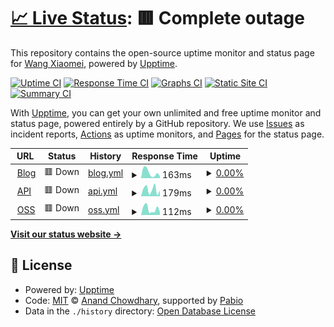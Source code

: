 # [📈 Live Status](https://status.ganyu.rocks): <!--live status--> **🟥 Complete outage**

This repository contains the open-source uptime monitor and status page for [Wang Xiaomei](ganyu.rocks), powered by [Upptime](https://github.com/upptime/upptime).

[![Uptime CI](https://github.com/g2nnyS/uptime/workflows/Uptime%20CI/badge.svg)](https://github.com/g2nnyS/uptime/actions?query=workflow%3A%22Uptime+CI%22)
[![Response Time CI](https://github.com/g2nnyS/uptime/workflows/Response%20Time%20CI/badge.svg)](https://github.com/g2nnyS/uptime/actions?query=workflow%3A%22Response+Time+CI%22)
[![Graphs CI](https://github.com/g2nnyS/uptime/workflows/Graphs%20CI/badge.svg)](https://github.com/g2nnyS/uptime/actions?query=workflow%3A%22Graphs+CI%22)
[![Static Site CI](https://github.com/g2nnyS/uptime/workflows/Static%20Site%20CI/badge.svg)](https://github.com/g2nnyS/uptime/actions?query=workflow%3A%22Static+Site+CI%22)
[![Summary CI](https://github.com/g2nnyS/uptime/workflows/Summary%20CI/badge.svg)](https://github.com/g2nnyS/uptime/actions?query=workflow%3A%22Summary+CI%22)

With [Upptime](https://upptime.js.org), you can get your own unlimited and free uptime monitor and status page, powered entirely by a GitHub repository. We use [Issues](https://github.com/g2nnyS/uptime/issues) as incident reports, [Actions](https://github.com/g2nnyS/uptime/actions) as uptime monitors, and [Pages](https://status.ganyu.rocks) for the status page.

<!--start: status pages-->
<!-- This summary is generated by Upptime (https://github.com/upptime/upptime) -->
<!-- Do not edit this manually, your changes will be overwritten -->
<!-- prettier-ignore -->
| URL | Status | History | Response Time | Uptime |
| --- | ------ | ------- | ------------- | ------ |
| <img alt="" src="https://icons.duckduckgo.com/ip3/blog.ganyu.rocks.ico" height="13"> [Blog](https://blog.ganyu.rocks) | 🟥 Down | [blog.yml](https://github.com/g2nnyS/uptime/commits/HEAD/history/blog.yml) | <details><summary><img alt="Response time graph" src="./graphs/blog/response-time-week.png" height="20"> 163ms</summary><br><a href="https://status.ganyu.rocks/history/blog"><img alt="Response time 160" src="https://img.shields.io/endpoint?url=https%3A%2F%2Fraw.githubusercontent.com%2Fg2nnyS%2Fuptime%2FHEAD%2Fapi%2Fblog%2Fresponse-time.json"></a><br><a href="https://status.ganyu.rocks/history/blog"><img alt="24-hour response time 55" src="https://img.shields.io/endpoint?url=https%3A%2F%2Fraw.githubusercontent.com%2Fg2nnyS%2Fuptime%2FHEAD%2Fapi%2Fblog%2Fresponse-time-day.json"></a><br><a href="https://status.ganyu.rocks/history/blog"><img alt="7-day response time 163" src="https://img.shields.io/endpoint?url=https%3A%2F%2Fraw.githubusercontent.com%2Fg2nnyS%2Fuptime%2FHEAD%2Fapi%2Fblog%2Fresponse-time-week.json"></a><br><a href="https://status.ganyu.rocks/history/blog"><img alt="30-day response time 152" src="https://img.shields.io/endpoint?url=https%3A%2F%2Fraw.githubusercontent.com%2Fg2nnyS%2Fuptime%2FHEAD%2Fapi%2Fblog%2Fresponse-time-month.json"></a><br><a href="https://status.ganyu.rocks/history/blog"><img alt="1-year response time 160" src="https://img.shields.io/endpoint?url=https%3A%2F%2Fraw.githubusercontent.com%2Fg2nnyS%2Fuptime%2FHEAD%2Fapi%2Fblog%2Fresponse-time-year.json"></a></details> | <details><summary><a href="https://status.ganyu.rocks/history/blog">0.00%</a></summary><a href="https://status.ganyu.rocks/history/blog"><img alt="All-time uptime 0.00%" src="https://img.shields.io/endpoint?url=https%3A%2F%2Fraw.githubusercontent.com%2Fg2nnyS%2Fuptime%2FHEAD%2Fapi%2Fblog%2Fuptime.json"></a><br><a href="https://status.ganyu.rocks/history/blog"><img alt="24-hour uptime 0.00%" src="https://img.shields.io/endpoint?url=https%3A%2F%2Fraw.githubusercontent.com%2Fg2nnyS%2Fuptime%2FHEAD%2Fapi%2Fblog%2Fuptime-day.json"></a><br><a href="https://status.ganyu.rocks/history/blog"><img alt="7-day uptime 0.00%" src="https://img.shields.io/endpoint?url=https%3A%2F%2Fraw.githubusercontent.com%2Fg2nnyS%2Fuptime%2FHEAD%2Fapi%2Fblog%2Fuptime-week.json"></a><br><a href="https://status.ganyu.rocks/history/blog"><img alt="30-day uptime 0.00%" src="https://img.shields.io/endpoint?url=https%3A%2F%2Fraw.githubusercontent.com%2Fg2nnyS%2Fuptime%2FHEAD%2Fapi%2Fblog%2Fuptime-month.json"></a><br><a href="https://status.ganyu.rocks/history/blog"><img alt="1-year uptime 0.00%" src="https://img.shields.io/endpoint?url=https%3A%2F%2Fraw.githubusercontent.com%2Fg2nnyS%2Fuptime%2FHEAD%2Fapi%2Fblog%2Fuptime-year.json"></a></details>
| <img alt="" src="https://icons.duckduckgo.com/ip3/api.ganyu.rocks.ico" height="13"> [API](https://api.ganyu.rocks) | 🟥 Down | [api.yml](https://github.com/g2nnyS/uptime/commits/HEAD/history/api.yml) | <details><summary><img alt="Response time graph" src="./graphs/api/response-time-week.png" height="20"> 179ms</summary><br><a href="https://status.ganyu.rocks/history/api"><img alt="Response time 150" src="https://img.shields.io/endpoint?url=https%3A%2F%2Fraw.githubusercontent.com%2Fg2nnyS%2Fuptime%2FHEAD%2Fapi%2Fapi%2Fresponse-time.json"></a><br><a href="https://status.ganyu.rocks/history/api"><img alt="24-hour response time 153" src="https://img.shields.io/endpoint?url=https%3A%2F%2Fraw.githubusercontent.com%2Fg2nnyS%2Fuptime%2FHEAD%2Fapi%2Fapi%2Fresponse-time-day.json"></a><br><a href="https://status.ganyu.rocks/history/api"><img alt="7-day response time 179" src="https://img.shields.io/endpoint?url=https%3A%2F%2Fraw.githubusercontent.com%2Fg2nnyS%2Fuptime%2FHEAD%2Fapi%2Fapi%2Fresponse-time-week.json"></a><br><a href="https://status.ganyu.rocks/history/api"><img alt="30-day response time 161" src="https://img.shields.io/endpoint?url=https%3A%2F%2Fraw.githubusercontent.com%2Fg2nnyS%2Fuptime%2FHEAD%2Fapi%2Fapi%2Fresponse-time-month.json"></a><br><a href="https://status.ganyu.rocks/history/api"><img alt="1-year response time 150" src="https://img.shields.io/endpoint?url=https%3A%2F%2Fraw.githubusercontent.com%2Fg2nnyS%2Fuptime%2FHEAD%2Fapi%2Fapi%2Fresponse-time-year.json"></a></details> | <details><summary><a href="https://status.ganyu.rocks/history/api">0.00%</a></summary><a href="https://status.ganyu.rocks/history/api"><img alt="All-time uptime 0.00%" src="https://img.shields.io/endpoint?url=https%3A%2F%2Fraw.githubusercontent.com%2Fg2nnyS%2Fuptime%2FHEAD%2Fapi%2Fapi%2Fuptime.json"></a><br><a href="https://status.ganyu.rocks/history/api"><img alt="24-hour uptime 0.00%" src="https://img.shields.io/endpoint?url=https%3A%2F%2Fraw.githubusercontent.com%2Fg2nnyS%2Fuptime%2FHEAD%2Fapi%2Fapi%2Fuptime-day.json"></a><br><a href="https://status.ganyu.rocks/history/api"><img alt="7-day uptime 0.00%" src="https://img.shields.io/endpoint?url=https%3A%2F%2Fraw.githubusercontent.com%2Fg2nnyS%2Fuptime%2FHEAD%2Fapi%2Fapi%2Fuptime-week.json"></a><br><a href="https://status.ganyu.rocks/history/api"><img alt="30-day uptime 0.00%" src="https://img.shields.io/endpoint?url=https%3A%2F%2Fraw.githubusercontent.com%2Fg2nnyS%2Fuptime%2FHEAD%2Fapi%2Fapi%2Fuptime-month.json"></a><br><a href="https://status.ganyu.rocks/history/api"><img alt="1-year uptime 0.00%" src="https://img.shields.io/endpoint?url=https%3A%2F%2Fraw.githubusercontent.com%2Fg2nnyS%2Fuptime%2FHEAD%2Fapi%2Fapi%2Fuptime-year.json"></a></details>
| <img alt="" src="https://icons.duckduckgo.com/ip3/oss.ganyu.rocks.ico" height="13"> [OSS](https://oss.ganyu.rocks/genshinimage/103266218_p0.jpg) | 🟥 Down | [oss.yml](https://github.com/g2nnyS/uptime/commits/HEAD/history/oss.yml) | <details><summary><img alt="Response time graph" src="./graphs/oss/response-time-week.png" height="20"> 112ms</summary><br><a href="https://status.ganyu.rocks/history/oss"><img alt="Response time 333" src="https://img.shields.io/endpoint?url=https%3A%2F%2Fraw.githubusercontent.com%2Fg2nnyS%2Fuptime%2FHEAD%2Fapi%2Foss%2Fresponse-time.json"></a><br><a href="https://status.ganyu.rocks/history/oss"><img alt="24-hour response time 55" src="https://img.shields.io/endpoint?url=https%3A%2F%2Fraw.githubusercontent.com%2Fg2nnyS%2Fuptime%2FHEAD%2Fapi%2Foss%2Fresponse-time-day.json"></a><br><a href="https://status.ganyu.rocks/history/oss"><img alt="7-day response time 112" src="https://img.shields.io/endpoint?url=https%3A%2F%2Fraw.githubusercontent.com%2Fg2nnyS%2Fuptime%2FHEAD%2Fapi%2Foss%2Fresponse-time-week.json"></a><br><a href="https://status.ganyu.rocks/history/oss"><img alt="30-day response time 127" src="https://img.shields.io/endpoint?url=https%3A%2F%2Fraw.githubusercontent.com%2Fg2nnyS%2Fuptime%2FHEAD%2Fapi%2Foss%2Fresponse-time-month.json"></a><br><a href="https://status.ganyu.rocks/history/oss"><img alt="1-year response time 333" src="https://img.shields.io/endpoint?url=https%3A%2F%2Fraw.githubusercontent.com%2Fg2nnyS%2Fuptime%2FHEAD%2Fapi%2Foss%2Fresponse-time-year.json"></a></details> | <details><summary><a href="https://status.ganyu.rocks/history/oss">0.00%</a></summary><a href="https://status.ganyu.rocks/history/oss"><img alt="All-time uptime 0.00%" src="https://img.shields.io/endpoint?url=https%3A%2F%2Fraw.githubusercontent.com%2Fg2nnyS%2Fuptime%2FHEAD%2Fapi%2Foss%2Fuptime.json"></a><br><a href="https://status.ganyu.rocks/history/oss"><img alt="24-hour uptime 0.00%" src="https://img.shields.io/endpoint?url=https%3A%2F%2Fraw.githubusercontent.com%2Fg2nnyS%2Fuptime%2FHEAD%2Fapi%2Foss%2Fuptime-day.json"></a><br><a href="https://status.ganyu.rocks/history/oss"><img alt="7-day uptime 0.00%" src="https://img.shields.io/endpoint?url=https%3A%2F%2Fraw.githubusercontent.com%2Fg2nnyS%2Fuptime%2FHEAD%2Fapi%2Foss%2Fuptime-week.json"></a><br><a href="https://status.ganyu.rocks/history/oss"><img alt="30-day uptime 0.00%" src="https://img.shields.io/endpoint?url=https%3A%2F%2Fraw.githubusercontent.com%2Fg2nnyS%2Fuptime%2FHEAD%2Fapi%2Foss%2Fuptime-month.json"></a><br><a href="https://status.ganyu.rocks/history/oss"><img alt="1-year uptime 0.00%" src="https://img.shields.io/endpoint?url=https%3A%2F%2Fraw.githubusercontent.com%2Fg2nnyS%2Fuptime%2FHEAD%2Fapi%2Foss%2Fuptime-year.json"></a></details>

<!--end: status pages-->

[**Visit our status website →**](https://status.ganyu.rocks)

## 📄 License

- Powered by: [Upptime](https://github.com/upptime/upptime)
- Code: [MIT](./LICENSE) © [Anand Chowdhary](https://anandchowdhary.com), supported by [Pabio](https://pabio.com)
- Data in the `./history` directory: [Open Database License](https://opendatacommons.org/licenses/odbl/1-0/)
